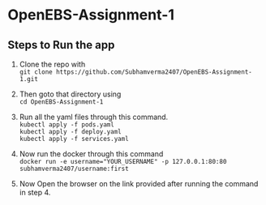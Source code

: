 # OpenEBS-Assignment-1

## Steps to Run the app

1. Clone the repo with  
	```git clone https://github.com/Subhamverma2407/OpenEBS-Assignment-1.git```  

2. Then goto that directory using  
	```cd OpenEBS-Assignment-1```  

3. Run all the yaml files through this command.  
	```kubectl apply -f pods.yaml```  
	```kubectl apply -f deploy.yaml```  
	```kubectl apply -f services.yaml```

4. Now run the docker through this command  
	```docker run -e username="YOUR_USERNAME" -p 127.0.0.1:80:80 subhamverma2407/username:first```

5. Now Open the browser on the link provided after running the command in step 4.
